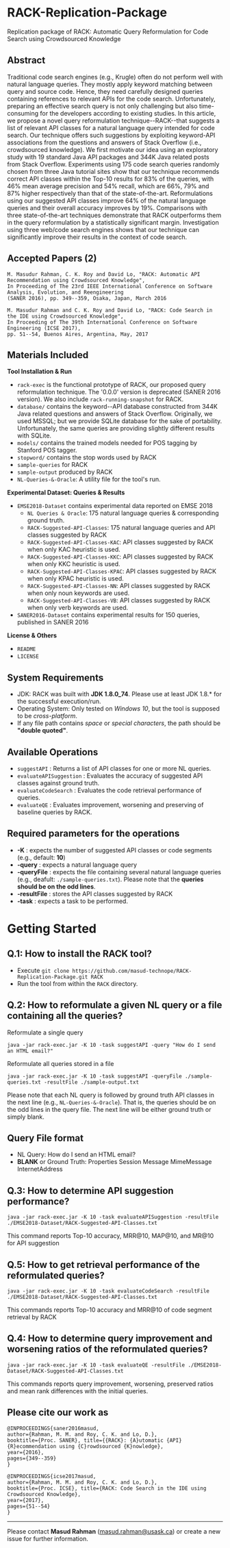 RACK-Replication-Package
====================================================
Replication package of RACK: Automatic Query Reformulation for Code Search using Crowdsourced Knowledge


Abstract
-------------------------------------------
Traditional code search engines (e.g., Krugle) often do not perform well with natural language queries. They mostly apply keyword matching between query and source code. Hence, they need carefully designed queries containing references to relevant APIs for the code search. 
Unfortunately, preparing an effective search query is not only challenging but also time-consuming for the developers according to existing studies.
In this article, we propose a novel query reformulation technique--RACK--that suggests
a list of relevant API classes for a natural language query intended for code search. Our technique offers such suggestions by exploiting keyword-API associations from the questions and answers of Stack Overflow (i.e., crowdsourced knowledge). We first motivate our idea using an exploratory study with 19 standard Java API packages and 344K Java related posts from Stack Overflow.
Experiments using 175 code search queries randomly chosen from three Java tutorial sites show that our technique recommends correct API classes within the Top-10 results for 83% of the queries, with 46% mean average precision and 54% recall, which are 66%, 79% and 87% higher respectively than that of the state-of-the-art. 
Reformulations using our suggested API classes improve 64% of the natural language queries and their overall accuracy improves by 19%.
Comparisons with three state-of-the-art techniques demonstrate that RACK outperforms them in the query reformulation by a statistically significant margin. Investigation using three web/code search engines shows that our technique can significantly improve their results in the context of code search.

Accepted Papers (2)
-----------------------------------------
```
M. Masudur Rahman, C. K. Roy and David Lo, "RACK: Automatic API Recommendation using Crowdsourced Knowledge", 
In Proceeding of The 23rd IEEE International Conference on Software Analysis, Evolution, and Reengineering 
(SANER 2016), pp. 349--359, Osaka, Japan, March 2016
```
```
M. Masudur Rahman and C. K. Roy and David Lo, "RACK: Code Search in the IDE using Crowdsourced Knowledge", 
In Proceeding of The 39th International Conference on Software Engineering (ICSE 2017), 
pp. 51--54, Buenos Aires, Argentina, May, 2017
```

Materials Included
----------------------------------------
**Tool Installation & Run**

- ```rack-exec``` is the functional prototype of RACK, our proposed query reformulation technique. The '0.0.0' version is deprecated (SANER 2016 version). 
We also include ```rack-running-snapshot``` for RACK.
- ```database/``` contains the keyword--API database constructed from 344K Java related questions and answers of Stack Overflow. 
Originally, we used MSSQL; but we provide SQLite database for the sake of portability. 
Unfortunately, the same queries are providing slightly different results with SQLite.
- ```models/``` contains the trained models needed for POS tagging by Stanford POS tagger.
- ```stopword/``` contains the stop words used by RACK
- ```sample-queries``` for RACK
- ```sample-output``` produced by RACK
- ```NL-Queries-&-Oracle```: A utility file for the tool's run.

**Experimental Dataset: Queries & Results**

- ```EMSE2018-Dataset``` contains experimental data reported on EMSE 2018
   - ```NL Queries & Oracle```: 175 natural language queries & corresponding ground truth.
   - ```RACK-Suggested-API-Classes```: 175 natural language queries and API classes suggested by RACK
   - ```RACK-Suggested-API-Classes-KAC```: API classes suggested by RACK when only KAC heuristic is used.
   - ```RACK-Suggested-API-Classes-KKC```: API classes suggested by RACK when only KKC heuristic is used.		
   - ```RACK-Suggested-API-Classes-KPAC```: API classes suggested by RACK when only KPAC heuristic is used.
   - ```RACK-Suggested-API-Classes-NN```: API classes suggested by RACK when only noun keywords are used.
   - ```RACK-Suggested-API-Classes-VB```: API classes suggested by RACK when only verb keywords are used.
- ```SANER2016-Dataset``` contains experimental results for 150 queries, published in SANER 2016

**License & Others**

- ```README```
- ```LICENSE```

System Requirements
---------------------------
- JDK: RACK was built with **JDK 1.8.0_74**. Please use at least JDK 1.8.* for the successful execution/run.
- Operating System: Only tested on *Windows 10*, but the tool is supposed to be *cross-platform*.
- If any file path contains *space* or *special characters*, the path should be **"double quoted"**.

Available Operations
----------------------------
- ```suggestAPI``` :  Returns a list of API classes for one or more NL queries.
- ```evaluateAPISuggestion``` :  Evaluates the accuracy of suggested API classes against ground truth. 
- ```evaluateCodeSearch``` :  Evaluates the code retrieval performance of queries.
- ```evaluateQE``` :  Evaluates improvement, worsening and preserving of baseline queries by RACK.

Required parameters for the operations
-----------------------------------------------
-  **-K** : expects the number of suggested API classes or code segments (e.g., default: **10**)
-  **-query** : expects a natural language query
-  **-queryFile** : expects the file containing several natural language queries (e.g., deafult: ```./sample-queries.txt```). 
Please note that the **queries should be on the odd lines**.
-  **-resultFile** : stores the API classes suggested by RACK
-  **-task** : expects a task to be performed.


Getting Started
==================================================

Q.1: How to install the RACK tool?
--------------------------------------------------
- Execute ```git clone https://github.com/masud-technope/RACK-Replication-Package.git RACK```
- Run the tool from within the ```RACK``` directory.


Q.2: How to reformulate a given NL query or a file containing all the queries?
-----------------------------------------------------------------------------------
Reformulate a single query
```
java -jar rack-exec.jar -K 10 -task suggestAPI -query "How do I send an HTML email?"
```

Reformulate all queries stored in a file
```
java -jar rack-exec.jar -K 10 -task suggestAPI -queryFile ./sample-queries.txt -resultFile ./sample-output.txt
```

Please note that each NL query is followed by ground truth API classes in the next line (e.g., ```NL-Queries-&-Oracle```). That is, the queries should be 
on the odd lines in the query file. The next line will be either ground truth or simply blank. 

Query File format
--------------------------
- NL Query: How do I send an HTML email?
- **BLANK** or Ground Truth: Properties Session Message MimeMessage InternetAddress


Q.3: How to determine API suggestion performance?
-------------------------------------------------------
```
java -jar rack-exec.jar -K 10 -task evaluateAPISuggestion -resultFile ./EMSE2018-Dataset/RACK-Suggested-API-Classes.txt
```

This command reports Top-10 accuracy, MRR@10, MAP@10, and MR@10 for API suggestion

Q.5: How to get retrieval performance of the reformulated queries?
--------------------------------------------------------------------------
```
java -jar rack-exec.jar -K 10 -task evaluateCodeSearch -resultFile ./EMSE2018-Dataset/RACK-Suggested-API-Classes.txt
```

This commands reports Top-10 accuracy and MRR@10 of code segment retrieval by RACK

Q.4: How to determine query improvement and worsening ratios of the reformulated queries?
---------------------------------------------------------------------------------------------
```
java -jar rack-exec.jar -K 10 -task evaluateQE -resultFile ./EMSE2018-Dataset/RACK-Suggested-API-Classes.txt
```

This commands reports query improvement, worsening, preserved ratios and mean rank differences with the initial queries.


Please cite our work as
------------------------------------------------------------
```
@INPROCEEDINGS{saner2016masud,
author={Rahman, M. M. and Roy, C. K. and Lo, D.},
booktitle={Proc. SANER}, title={{RACK}: {A}utomatic {API} {R}ecommendation using {C}rowdsourced {K}nowledge},
year={2016},
pages={349--359} 
}
```
```
@INPROCEEDINGS{icse2017masud,
author={Rahman, M. M. and Roy, C. K. and Lo, D.},
booktitle={Proc. ICSE}, title={RACK: Code Search in the IDE using Crowdsourced Knowledge},
year={2017},
pages={51--54} 
}
```
--------------------------------------------
Please contact **Masud Rahman** (masud.rahman@usask.ca) or create a new issue for further information.









